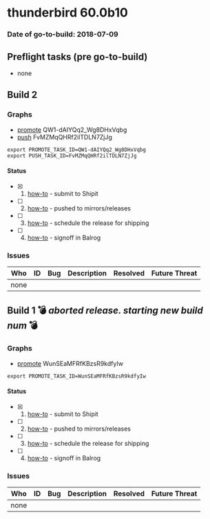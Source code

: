 # thunderbird 60.0b10

### Date of go-to-build: 2018-07-09

## Preflight tasks (pre go-to-build)
- none

## Build 2  

### Graphs
* [promote](https://tools.taskcluster.net/push-inspector/#/QW1-dAIYQq2_Wg8DHxVqbg) QW1-dAIYQq2_Wg8DHxVqbg
* [push](https://tools.taskcluster.net/push-inspector/#/FvMZMqQHRf2ilTDLN7ZjJg) FvMZMqQHRf2ilTDLN7ZjJg
```
export PROMOTE_TASK_ID=QW1-dAIYQq2_Wg8DHxVqbg
export PUSH_TASK_ID=FvMZMqQHRf2ilTDLN7ZjJg
```


#### Status
- [x] 1.  [how-to](https://wiki.mozilla.org/Release:Release_Automation_on_Mercurial:Starting_a_Release#Submit_to_Ship_It)  - submit to Shipit
- [ ] 2.  [how-to](https://github.com/mozilla-releng/releasewarrior-2.0/blob/master/docs/release-promotion/desktop/howto.md#push-artifacts-to-releases-directory)  - pushed to mirrors/releases
- [ ] 3.  [how-to](https://github.com/mozilla-releng/releasewarrior-2.0/blob/master/docs/release-promotion/desktop/howto.md#ship-the-release)  - schedule the release for shipping
- [ ] 4.  [how-to](https://github.com/mozilla-releng/releasewarrior-2.0/blob/master/docs/release-promotion/desktop/howto.md#obtain-sign-offs-for-changes)  - signoff in Balrog

### Issues
| Who                 | ID               | Bug                                                                 | Description                | Resolved                | Future Threat                |
| ------------------- | ---------------- | ------------------------------------------------------------------- | -------------------------- | ----------------------- | ---------------------------- |
| none | | | | | |

## Build 1  :bomb: _aborted release. starting new build num_ :bomb: 

### Graphs
* [promote](https://tools.taskcluster.net/push-inspector/#/WunSEaMFRfKBzsR9kdfyIw) WunSEaMFRfKBzsR9kdfyIw
```
export PROMOTE_TASK_ID=WunSEaMFRfKBzsR9kdfyIw
```


#### Status
- [x] 1.  [how-to](https://wiki.mozilla.org/Release:Release_Automation_on_Mercurial:Starting_a_Release#Submit_to_Ship_It)  - submit to Shipit
- [ ] 2.  [how-to](https://github.com/mozilla-releng/releasewarrior-2.0/blob/master/docs/release-promotion/desktop/howto.md#push-artifacts-to-releases-directory)  - pushed to mirrors/releases
- [ ] 3.  [how-to](https://github.com/mozilla-releng/releasewarrior-2.0/blob/master/docs/release-promotion/desktop/howto.md#ship-the-release)  - schedule the release for shipping
- [ ] 4.  [how-to](https://github.com/mozilla-releng/releasewarrior-2.0/blob/master/docs/release-promotion/desktop/howto.md#obtain-sign-offs-for-changes)  - signoff in Balrog

### Issues
| Who                 | ID               | Bug                                                                 | Description                | Resolved                | Future Threat                |
| ------------------- | ---------------- | ------------------------------------------------------------------- | -------------------------- | ----------------------- | ---------------------------- |
| none | | | | | |

